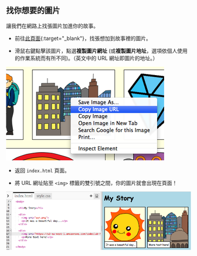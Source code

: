 ## 找你想要的圖片

讓我們在網路上找張圖片加進你的故事。

+ 前往[此頁面](http://jumpto.cc/html-images){:target="_blank"}，找張想加到故事裡的圖片。

+ 滑鼠右鍵點擊該圖片，點選**複製圖片網址** (或**複製圖片地址**，選項依個人使用的作業系統而有所不同)。（英文中的 URL 網址即圖片的地址。）

![截圖](images/story-url.png)

+ 返回 `index.html` 頁面。

+ 將 URL 網址貼至 `<img>` 標籤的雙引號之間，你的圖片就會出現在頁面！

![截圖](images/story-image.png)